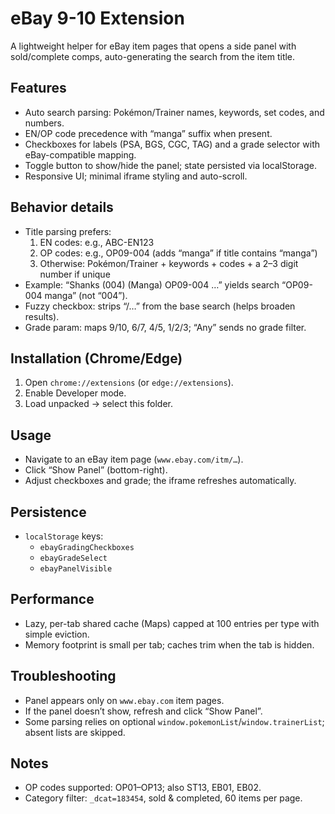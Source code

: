 # eBay 9-10 Extension

A lightweight helper for eBay item pages that opens a side panel with sold/complete comps, auto-generating the search from the item title.

## Features

- Auto search parsing: Pokémon/Trainer names, keywords, set codes, and numbers.
- EN/OP code precedence with “manga” suffix when present.
- Checkboxes for labels (PSA, BGS, CGC, TAG) and a grade selector with eBay-compatible mapping.
- Toggle button to show/hide the panel; state persisted via localStorage.
- Responsive UI; minimal iframe styling and auto-scroll.

## Behavior details

- Title parsing prefers:
  1. EN codes: e.g., ABC-EN123
  2. OP codes: e.g., OP09-004 (adds “manga” if title contains “manga”)
  3. Otherwise: Pokémon/Trainer + keywords + codes + a 2–3 digit number if unique
- Example: “Shanks (004) (Manga) OP09-004 …” yields search “OP09-004 manga” (not “004”).
- Fuzzy checkbox: strips “/…” from the base search (helps broaden results).
- Grade param: maps 9/10, 6/7, 4/5, 1/2/3; “Any” sends no grade filter.

## Installation (Chrome/Edge)

1. Open `chrome://extensions` (or `edge://extensions`).
2. Enable Developer mode.
3. Load unpacked → select this folder.

## Usage

- Navigate to an eBay item page (`www.ebay.com/itm/…`).
- Click “Show Panel” (bottom-right).
- Adjust checkboxes and grade; the iframe refreshes automatically.

## Persistence

- `localStorage` keys:
  - `ebayGradingCheckboxes`
  - `ebayGradeSelect`
  - `ebayPanelVisible`

## Performance

- Lazy, per-tab shared cache (Maps) capped at 100 entries per type with simple eviction.
- Memory footprint is small per tab; caches trim when the tab is hidden.

## Troubleshooting

- Panel appears only on `www.ebay.com` item pages.
- If the panel doesn’t show, refresh and click “Show Panel”.
- Some parsing relies on optional `window.pokemonList`/`window.trainerList`; absent lists are skipped.

## Notes

- OP codes supported: OP01–OP13; also ST13, EB01, EB02.
- Category filter: `_dcat=183454`, sold & completed, 60 items per page.
